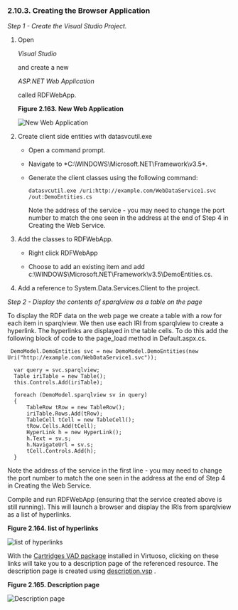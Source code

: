 <div id="installcrbrappl" class="section">

<div class="titlepage">

<div>

<div>

### 2.10.3. Creating the Browser Application

</div>

</div>

</div>

<span class="emphasis">*Step 1 - Create the Visual Studio
Project.*</span>

<div class="orderedlist">

1.  Open

    <span class="emphasis">*Visual Studio*</span>

    and create a new

    <span class="emphasis">*ASP.NET Web Application*</span>

    called RDFWebApp.

    <div class="figure-float">

    <div id="sparqlwinf28" class="figure">

    **Figure 2.163. New Web Application**

    <div class="figure-contents">

    <div class="mediaobject">

    ![New Web Application](images/ui/sparqlwinf28.png)

    </div>

    </div>

    </div>

      

    </div>

2.  Create client side entities with datasvcutil.exe

    <div class="itemizedlist">

    - Open a command prompt.

    - Navigate to \*C:\WINDOWS\Microsoft.NET\Framework\v3.5\*.

    - Generate the client classes using the following command:

      ``` programlisting
      datasvcutil.exe /uri:http://example.com/WebDataService1.svc /out:DemoEntities.cs
      ```

      Note the address of the service - you may need to change the port
      number to match the one seen in the address at the end of Step 4
      in Creating the Web Service.

    </div>

3.  Add the classes to RDFWebApp.

    <div class="itemizedlist">

    - Right click RDFWebApp

    - Choose to add an existing item and add
      c:\WINDOWS\Microsoft.NET\Framework\v3.5\DemoEntities.cs.

    </div>

4.  Add a reference to System.Data.Services.Client to the project.

</div>

<span class="emphasis">*Step 2 - Display the contents of sparqlview as a
table on the page*</span>

To display the RDF data on the web page we create a table with a row for
each item in sparqlview. We then use each IRI from sparqlview to create
a hyperlink. The hyperlinks are displayed in the table cells. To do this
add the following block of code to the page_load method in
Default.aspx.cs.

``` programlisting
 DemoModel.DemoEntities svc = new DemoModel.DemoEntities(new Uri("http://example.com/WebDataService1.svc"));

  var query = svc.sparqlview;
  Table iriTable = new Table();
  this.Controls.Add(iriTable);

  foreach (DemoModel.sparqlview sv in query)
  {
      TableRow tRow = new TableRow();
      iriTable.Rows.Add(tRow);
      TableCell tCell = new TableCell();
      tRow.Cells.Add(tCell);
      HyperLink h = new HyperLink();
      h.Text = sv.s;
      h.NavigateUrl = sv.s;
      tCell.Controls.Add(h);
  }
```

Note the address of the service in the first line - you may need to
change the port number to match the one seen in the address at the end
of Step 4 in Creating the Web Service.

Compile and run RDFWebApp (ensuring that the service created above is
still running). This will launch a browser and display the IRIs from
sparqlview as a list of hyperlinks.

<div class="figure-float">

<div id="sparqlwinf29" class="figure">

**Figure 2.164. list of hyperlinks**

<div class="figure-contents">

<div class="mediaobject">

![list of hyperlinks](images/ui/sparqlwinf29.png)

</div>

</div>

</div>

  

</div>

With the <a
href="http://s3.amazonaws.com/opldownload/uda/vad-packages/6.3/virtuoso/cartridges_dav.vad"
class="ulink" target="_top">Cartridges VAD package</a> installed in
Virtuoso, clicking on these links will take you to a description page of
the referenced resource. The description page is created using <a
href="http://virtuoso.openlinksw.com/Whitepapers/html/vdld_html/VirtDeployingLinkedDataGuide_Glossary.html#mozTocId13075"
class="ulink" target="_top">description.vsp</a> .

<div class="figure-float">

<div id="sparqlwinf30" class="figure">

**Figure 2.165. Description page**

<div class="figure-contents">

<div class="mediaobject">

![Description page](images/ui/sparqlwinf30.png)

</div>

</div>

</div>

  

</div>

</div>
